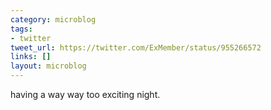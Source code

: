 ```yaml
---
category: microblog
tags:
- twitter
tweet_url: https://twitter.com/ExMember/status/955266572
links: []
layout: microblog
---
```

having a way way too exciting night.
